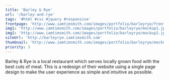 ```yaml
---
title: 'Barley & Rye'
url: '/barley-and-rye'
tags: '#html #css #jquery #responsive'
frontpage: 'http://www.iamtimsmith.com/images/portfolio/barleyrye/frontpage.jpg'
img1: 'http://www.iamtimsmith.com/images/portfolio/barleyrye/mockup1.jpg'
img2: 'http://www.iamtimsmith.com/images/portfolio/barleyrye/mockup2.jpg'
siteUrl: 'http://barleyrye.iamtimsmith.com'
thumbnail: 'http://www.iamtimsmith.com/images/portfolio/barleyrye/mockup1.jpg'
priority: 3
---
```

Barley & Rye is a local restaurant which serves locally grown food with the best cuts of meat. This is a redesign of their website using a single page design to make the user experience as simple and intuitive as possible.
